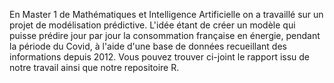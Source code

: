 En Master 1 de Mathématiques et Intelligence Artificielle on a travaillé sur un projet de modélisation prédictive. L'idée étant de créer un modèle qui puisse prédire jour par jour la consommation française en énergie, pendant la période du Covid, à l'aide d'une base de données recueillant des informations depuis 2012. Vous pouvez trouver ci-joint le rapport issu de notre travail ainsi que notre repositoire R. 
